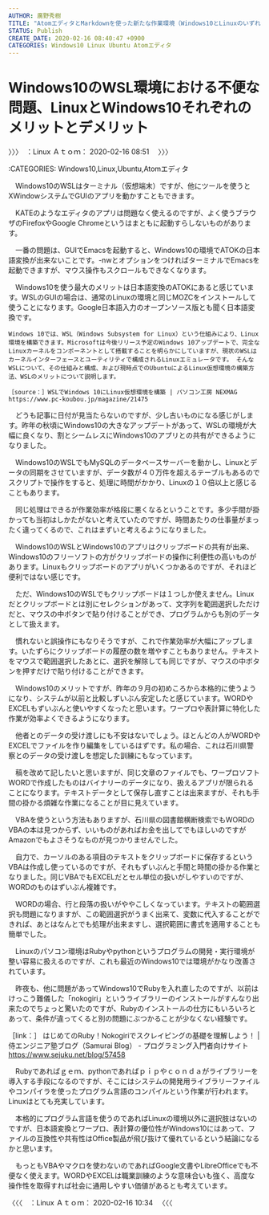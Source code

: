 ```yaml
---
AUTHOR: 廣野秀樹
TITLE: "AtomエディタとMarkdownを使った新たな作業環境（Windows10とLinuxのいずれも対応）"
STATUS: Publish
CREATE_DATE: 2020-02-16 08:40:47 +0900
CATEGORIES: Windows10 Linux Ubuntu Atomエディタ
---
```


# Windows10のWSL環境における不便な問題、LinuxとWindows10それぞれのメリットとデメリット

〉〉〉　：Linux Ａｔｏｍ： 2020-02-16 08:51 　〉〉〉

:CATEGORIES: Windows10,Linux,Ubuntu,Atomエディタ

　Windows10のWSLはターミナル（仮想端末）ですが、他にツールを使うとXWindowシステムでGUIのアプリを動かすこともできます。

　KATEのようなエディタのアプリは問題なく使えるのですが、よく使うブラウザのFirefoxやGoogle Chromeというはまともに起動すらしないものがあります。

　一番の問題は、GUIでEmacsを起動すると、Windows10の環境でATOKの日本語変換が出来ないことです。-nwとオプションをつければターミナルでEmacsを起動できますが、マウス操作もスクロールもできなくなります。

　Windows10を使う最大のメリットは日本語変換のATOKにあると感じています。WSLのGUIの場合は、通常のLinuxの環境と同じMOZCをインストールして使うことになります。Google日本語入力のオープンソース版とも聞く日本語変換です。

```
Windows 10では、WSL（Windows Subsystem for Linux）という仕組みにより、Linux環境を構築できます。Microsoftは今後リリース予定のWindows 10アップデートで、完全なLinuxカーネルをコンポーネントとして搭載することを明らかにしていますが、現状のWSLはカーネルインターフェースとユーティリティで構成されるLinuxエミュレータです。 そんなWSLについて、その仕組みと構成、および現時点でのUbuntuによるLinux仮想環境の構築方法、WSLのメリットについて説明します。

［source：］WSLでWindows 10にLinux仮想環境を構築 | パソコン工房 NEXMAG https://www.pc-koubou.jp/magazine/21475
```

　どうも記事に日付が見当たらないのですが、少し古いものになる感じがします。昨年の秋頃にWindows10の大きなアップデートがあって、WSLの環境が大幅に良くなり、割とシームレスにWindows10のアプリとの共有ができるようになりました。

　Windows10のWSLでもMySQLのデータベースサーバーを動かし、Linuxとデータの同期をさせていますが、データ数が４０万件を超えるテーブルもあるのでスクリプトで操作をすると、処理に時間がかかり、Linuxの１０倍以上と感じることもあります。

　同じ処理はできるが作業効率が格段に悪くなるということです。多少手間が掛かっても当初はしかたがないと考えていたのですが、時間あたりの仕事量がまったく違ってくるので、これはまずいと考えるようになりました。

　Windows10のWSLとWindows10のアプリはクリップボードの共有が出来、Windows10のフリーソフトの方がクリップボードの操作に利便性の高いものがあります。Linuxもクリップボードのアプリがいくつかあるのですが、それほど便利ではない感じです。

　ただ、Windows10のWSLでもクリップボードは１つしか使えません。Linuxだとクリップボードとは別にセレクションがあって、文字列を範囲選択しただけだと、マウスの中ボタンで貼り付けることができ、プログラムからも別のデータとして扱えます。

　慣れないと誤操作にもなりそうですが、これで作業効率が大幅にアップします。いたずらにクリップボードの履歴の数を増やすこともありません。テキストをマウスで範囲選択したあとに、選択を解除しても同じですが、マウスの中ボタンを押すだけで貼り付けることができます。

　Windows10のメリットですが、昨年の９月の初めころから本格的に使うようになり、システムが以前と比較しずいぶん安定したと感じています。WORDやEXCELもずいぶんと使いやすくなったと思います。ワープロや表計算に特化した作業が効率よくできるようになります。

　他者とのデータの受け渡しにも不安はないでしょう。ほとんどの人がWORDやEXCELでファイルを作り編集をしているはずです。私の場合、これは石川県警察とのデータの受け渡しを想定した訓練にもなっています。

　稿を改めて記したいと思いますが、同じ文章のファイルでも、ワープロソフトWORDで作成したものはバイナリーのデータになり、扱えるアプリが限られることになります。テキストデータとして保存し直すことは出来ますが、それも手間の掛かる煩雑な作業になることが目に見えています。

　VBAを使うという方法もありますが、石川県の図書館横断検索でもWORDのVBAの本は見つからず、いいものがあればお金を出してでもほしいのですがAmazonでもよさそうなものが見つかりませんでした。

　自力で、カーソルのある項目のテキストをクリップボードに保存するというVBAは作成し使っているのですが、それもずいぶんと手間と時間の掛かる作業となりました。同じVBAでもEXCELだとセル単位の扱いがしやすいのですが、WORDのものはずいぶん複雑です。

　WORDの場合、行と段落の扱いがややこしくなっています。テキストの範囲選択も問題になりますが、この範囲選択がうまく出来て、変数に代入することができれば、あとはなんとでも処理が出来ますし、選択範囲に書式を適用することも簡単でした。

　Linuxのパソコン環境はRubyやpythonというプログラムの開発・実行環境が整い容易に扱えるのですが、これも最近のWindows10では環境がかなり改善されています。

　昨夜も、他に問題があってWindows10でRubyを入れ直したのですが、以前はけっこう難儀した「nokogiri」というライブラリーのインストールがすんなり出来たのでちょっと驚いたのですが、Rubyのインストールの仕方にもいろいろとあって、条件が違ってくると別の問題にぶつかることが少なくない経験です。

［link：］ はじめてのRuby！Nokogiriでスクレイピングの基礎を理解しよう！ | 侍エンジニア塾ブログ（Samurai Blog） - プログラミング入門者向けサイト https://www.sejuku.net/blog/57458

　Rubyであればｇｅｍ、pythonであればｐｉｐやｃｏｎｄａがライブラリーを導入する手段になるのですが、そこにはシステムの開発用ライブラリーファイルやコンパイラを使ったプログラム言語のコンパイルという作業が行われます。Linuxはとても充実しています。

　本格的にプログラム言語を使うのであればLinuxの環境以外に選択肢はないのですが、日本語変換とワープロ、表計算の優位性がWindows10にはあって、ファイルの互換性や共有性はOffice製品が飛び抜けて優れているという結論になるかと思います。

　もっともVBAやマクロを使わないのであればGoogle文書やLibreOfficeでも不便なく使えます。WORDやEXCELは職業訓練のような意味合いも強く、高度な操作性を取得すれば社会に通用しやすい価値があるとも考えています。

〈〈〈　：Linux Ａｔｏｍ： 2020-02-16 10:34 　〈〈〈

